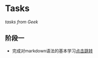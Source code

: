 # Tasks
*tasks from Geek*
## 阶段一
+ 完成对markdown语法的基本学习[点击跳转](https://github.com/Milefer7/Tasks/blob/main/markdown%E5%AD%A6%E4%B9%A0/typora%E5%9F%BA%E6%9C%AC%E8%AF%AD%E6%B3%95.md)
  
